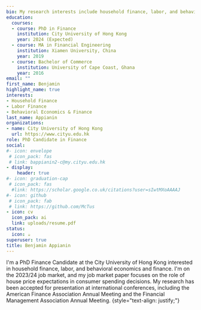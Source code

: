 ```yaml
---
bio: My research interests include household finance, labor, and behavioral economics and finance.
education:
  courses:
  - course: PhD in Finance
    institution: City University of Hong Kong
    year: 2024 (Expected)
  - course: MA in Financial Engineering
    institution: Xiamen University, China
    year: 2019
  - course: Bachelor of Commerce
    institution: University of Cape Coast, Ghana
    year: 2016
email: ""
first_name: Benjamin
highlight_name: true
interests:
- Household Finance
- Labor Finance
- Behavioral Economics & Finance
last_name: Appianin
organizations:
- name: City University of Hong Kong
  url: https://www.cityu.edu.hk
role: PhD Candidate in Finance
social:
#- icon: envelope
 # icon_pack: fas
 # link: bappianin2-c@my.cityu.edu.hk
- display:
    header: true
#- icon: graduation-cap
 # icon_pack: fas
  #link: https://scholar.google.co.uk/citations?user=sIwtMXoAAAAJ
#- icon: github
 # icon_pack: fab
 # link: https://github.com/McTus
- icon: cv
  icon_pack: ai
  link: uploads/resume.pdf
status:
  icon: ☕️
superuser: true
title: Benjamin Appianin
---
```


I'm a PhD Finance Candidate at the City University of Hong Kong interested in household finance, labor, and behavioral economics and finance. I'm on the 2023/24 job market, and my job market paper focuses on the role of house price expectations in consumer spending decisions. My research has been accepted for presentation at international conferences, including the American Finance Association Annual Meeting and the Financial Management Association Annual Meeting.
{style="text-align: justify;"}
